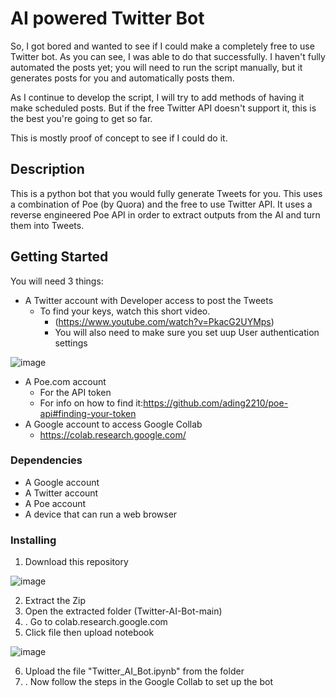 # AI powered Twitter Bot

So, I got bored and wanted to see if I could make a completely free to use Twitter bot. As you can see, I was able to do that successfully.
I haven't fully automated the posts yet; you will need to run the script manually, but it generates posts for you and automatically posts them. 

As I continue to develop the script, I will try to add methods of having it make scheduled posts. But if the free Twitter API doesn't support it, this is the best you're going to get so far.

This is mostly proof of concept to see if I could do it.

## Description

This is a python bot that you would fully generate Tweets for you. This uses a combination of Poe (by Quora) and the free to use Twitter API.
It uses a reverse engineered Poe API in order to extract outputs from the AI and turn them into Tweets.

## Getting Started

You will need 3 things:
  - A Twitter account with Developer access to post the Tweets
      - To find your keys, watch this short video.
        - (https://www.youtube.com/watch?v=PkacG2UYMps)
        - You will also need to make sure you set uup User authentication settings

![image](https://github.com/robotenthusiastAI/Twitter-AI-Bot/assets/139816159/3d3604ed-36c4-4934-88b4-52ab3012b69a)

  - A Poe.com account
      - For the API token
      - For info on how to find it:https://github.com/ading2210/poe-api#finding-your-token
  - A Google account to access Google Collab
      - https://colab.research.google.com/

### Dependencies

- A Google account
- A Twitter account
- A Poe account
- A device that can run a web browser

### Installing

1. Download this repository

![image](https://github.com/robotenthusiastAI/Twitter-AI-Bot/assets/139816159/3a37a505-04ec-4027-b777-8039ca95866b)

2. Extract the Zip
3. Open the extracted folder (Twitter-AI-Bot-main)
4. . Go to colab.research.google.com
5. Click file then upload notebook

![image](https://github.com/robotenthusiastAI/Twitter-AI-Bot/assets/139816159/26a24d9a-c298-4dbd-bcbf-8d169a4740be)

6. Upload the file "Twitter_AI_Bot.ipynb" from the folder
7. . Now follow the steps in the Google Collab to set up the bot

